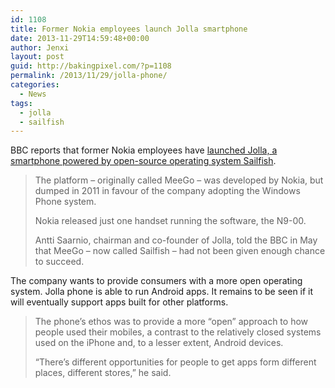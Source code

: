 ```yaml
---
id: 1108
title: Former Nokia employees launch Jolla smartphone
date: 2013-11-29T14:59:48+00:00
author: Jenxi
layout: post
guid: http://bakingpixel.com/?p=1108
permalink: /2013/11/29/jolla-phone/
categories:
  - News
tags:
  - jolla
  - sailfish
---
```

BBC reports that former Nokia employees have [launched Jolla, a smartphone powered by open-source operating system Sailfish](http://www.bbc.co.uk/news/technology-25120727).

> The platform &#8211; originally called MeeGo &#8211; was developed by Nokia, but dumped in 2011 in favour of the company adopting the Windows Phone system.
> 
> Nokia released just one handset running the software, the N9-00.
> 
> Antti Saarnio, chairman and co-founder of Jolla, told the BBC in May that MeeGo &#8211; now called Sailfish &#8211; had not been given enough chance to succeed. 

The company wants to provide consumers with a more open operating system. Jolla phone is able to run Android apps. It remains to be seen if it will eventually support apps built for other platforms.

> The phone&#8217;s ethos was to provide a more &#8220;open&#8221; approach to how people used their mobiles, a contrast to the relatively closed systems used on the iPhone and, to a lesser extent, Android devices.
> 
> &#8220;There&#8217;s different opportunities for people to get apps form different places, different stores,&#8221; he said.